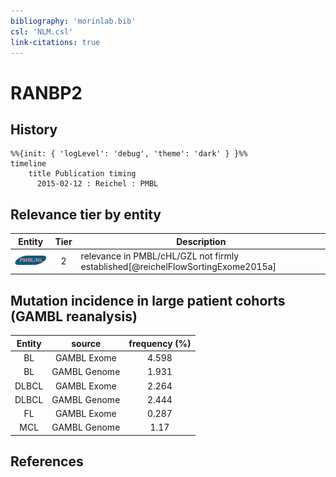 ```yaml
---
bibliography: 'morinlab.bib'
csl: 'NLM.csl'
link-citations: true
---
```


# RANBP2

## History

```mermaid
%%{init: { 'logLevel': 'debug', 'theme': 'dark' } }%%
timeline
    title Publication timing
      2015-02-12 : Reichel : PMBL
```


## Relevance tier by entity

|Entity|Tier|Description|
|:------:|:----:|--------------------------------------|
|![PMBL](images/icons/PMBL_tier2.png)|2|relevance in PMBL/cHL/GZL not firmly established[@reichelFlowSortingExome2015a]|


## Mutation incidence in large patient cohorts (GAMBL reanalysis)

|Entity|source |frequency (%)|
|:------:|:----:|:----:|
|BL|GAMBL Exome |4.598 |
|BL|GAMBL Genome |1.931 |
|DLBCL|GAMBL Exome |2.264 |
|DLBCL|GAMBL Genome |2.444 |
|FL|GAMBL Exome |0.287 |
|MCL|GAMBL Genome |1.17 |


## References


